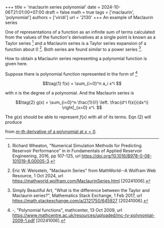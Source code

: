 +++
title = 'maclaurin series polynomial'
date = 2024-10-06T21:01:00+07:00
draft = false
math = true
tags = ['maclaurin', 'polynomial']
authors = ['viridi']
url = '2130'
+++
An example of Maclaurin series<!--more-->

One of representations of a function as an infinite sum of terms calculated from the values of the function's derivatives at a single point is known as a Taylor series [^wheaton_2016] and a Maclaurin series is a Taylor series expansion of a function about 0 [^weisstein_2024]. Both series are found similar to a power series [^art_2017].

How to obtain a Maclaurin series representing a polynomial function is given here.

Suppose there is polynomial function represented in the form of [^mathcenter_2009]

$$\tag{1}
f(x) = \sum_{i=0}^n a_i x^i
$$

with $n$ is the degree of a polynomial. And the Maclaurin series is

$$\tag{2}
g(x) = \sum_{i=0}^n \frac{1}{i!} \left. \frac{d^i f(x)}{dx^i} \right|_{x=0} x^i.
$$

The $g(x)$ should be able to represent $f(x)$ with all of its terms. Eqn (2) will produce


from [$m$-th derivative of a polynomial at $x=0$](../2131).


[^art_2017]: Simply Beautiful Art, "What is the difference between the Taylor and Maclaurin series?", Mathematics Stack Exchange, 1 Feb 2017, url https://math.stackexchange.com/a/2121750/645927 [20241006].
[^mathcenter_2009]: -, "Polynomial functions", mathcenter, 13 Oct 2009, url https://www.mathcentre.ac.uk/resources/uploaded/mc-ty-polynomial-2009-1.pdf [20241006].
[^weisstein_2024]:  Eric W. Weisstein, "Maclaurin Series" from MathWorld--A Wolfram Web Resource, 1 Oct 2024, url https://mathworld.wolfram.com/MaclaurinSeries.html [20241006].
[^wheaton_2016]: Richard Wheaton, "Numerical Simulation Methods for Predicting Reservoir Performance" in in Fundamentals of Applied Reservoir Engineering, 2016, pp 107-125, url https://doi.org/10.1016/B978-0-08-101019-8.00005-3.
